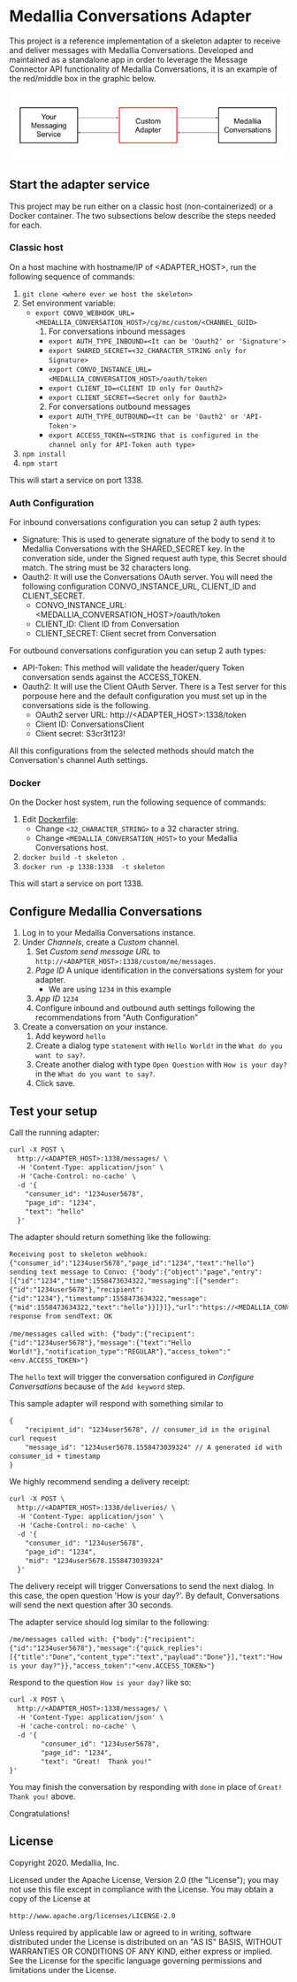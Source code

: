 # Medallia Conversations Adapter
This project is a reference implementation of a skeleton adapter to receive
and deliver messages with Medallia Conversations. Developed and maintained
as a standalone app in order to leverage the Message Connector API
functionality of Medallia Conversations, it is an example of the red/middle
box in the graphic below.

![Image](docs/assets/CustomAdapter.png)

## Start the adapter service

This project may be run either on a classic host (non-containerized) or
a Docker container.  The two subsections below describe the steps needed
for each.

### Classic host

On a host machine with hostname/IP of <ADAPTER_HOST>, run the following
sequence of commands:

1. `git clone <where ever we host the skeleton>`
2. Set environment variable:
    * `export CONVO_WEBHOOK_URL=<MEDALLIA_CONVERSATION_HOST>/cg/mc/custom/<CHANNEL_GUID>`
      1. For conversations inbound messages
        * `export AUTH_TYPE_INBOUND=<It can be 'Oauth2' or 'Signature'>`
        * `export SHARED_SECRET=<32_CHARACTER_STRING only for Signature>` 
        * `export CONVO_INSTANCE_URL=<MEDALLIA_CONVERSATION_HOST>/oauth/token`
        * `export CLIENT_ID=<CLIENT ID only for Oauth2>` 
        * `export CLIENT_SECRET=<Secret only for Oauth2>` 
      2. For conversations outbound messages
        * `export AUTH_TYPE_OUTBOUND=<It can be 'Oauth2' or 'API-Token'>`
        * `export ACCESS_TOKEN=<STRING that is configured in the channel only for API-Token auth type>`
3. `npm install`
4. `npm start`

This will start a service on port 1338.

### Auth Configuration
For inbound conversations configuration you can setup 2 auth types:
* Signature: This is used to generate signature of the body to send it to Medallia Conversations with the SHARED_SECRET key. In the converation side, under the Signed request auth type, this Secret should match. The string must be 32 characters long. 
* Oauth2: It will use the Conversations OAuth server. You will need the following configuration CONVO_INSTANCE_URL, CLIENT_ID and CLIENT_SECRET.
  * CONVO_INSTANCE_URL: <MEDALLIA_CONVERSATION_HOST>/oauth/token
  * CLIENT_ID: Client ID from Conversation
  * CLIENT_SECRET: Client secret from Conversation

For outbound conversations configuration you can setup 2 auth types:
* API-Token: This method will validate the header/query Token conversation sends against the ACCESS_TOKEN.
* Oauth2: It will use the Client OAuth Server. There is a Test server for this porpouse here and the default configuration you must set up in the conversations side is the following.
  * OAuth2 server URL: http://<ADAPTER_HOST>:1338/token
  * Client ID: ConversationsClient
  * Client secret: S3cr3t123!

All this configurations from the selected methods should match the Conversation's channel Auth settings.

### Docker

On the Docker host system, run the following sequence of commands:

1. Edit [Dockerfile](Dockerfile):
    * Change `<32_CHARACTER_STRING>` to a 32 character string.
    * Change `<MEDALLIA_CONVERSATION_HOST>` to your Medallia Conversations host.
2. `docker build -t skeleton .`
3. `docker run -p 1338:1338  -t skeleton`

This will start a service on port 1338.

## Configure Medallia Conversations

1.  Log in to your Medallia Conversations instance.
2.  Under *Channels*, create a *Custom* channel.
    1.  Set *Custom send message URL* to `http://<ADAPTER_HOST>:1338/custom/me/messages`.
    2.  *Page ID* A unique identification in the conversations system for your adapter.
        * We are using `1234` in this example
    3.  *App ID* `1234`
    4.  Configure inbound and outbound auth settings following the recommendations from "Auth Configuration"
3.  Create a conversation on your instance.
    1.  Add keyword `hello`
    2.  Create a dialog type `statement` with `Hello World!` in the
        `What do you want to say?`.
    3.  Create another dialog with type `Open Question` with `How is your
        day?` in the `What do you want to say?`.
    4.  Click save.

## Test your setup

Call the running adapter:
```
curl -X POST \
  http://<ADAPTER_HOST>:1338/messages/ \
  -H 'Content-Type: application/json' \
  -H 'Cache-Control: no-cache' \
  -d '{
    "consumer_id": "1234user5678",
    "page_id": "1234",
    "text": "hello"
  }'
```

The adapter should return something like the following:

```
Receiving post to skeleton webhook: {"consumer_id":"1234user5678","page_id":"1234","text":"hello"}
sending text message to Convo: {"body":{"object":"page","entry":[{"id":"1234","time":1558473634322,"messaging":[{"sender":{"id":"1234user5678"},"recipient":{"id":"1234"},"timestamp":1558473634322,"message":{"mid":1558473634322,"text":"hello"}}]}]},"url":"https://<MEDALLIA_CONVERSATION_HOST>/cg/mc/custom/<CHANNEL_GUID>"}
response from sendText: OK

/me/messages called with: {"body":{"recipient":{"id":"1234user5678"},"message":{"text":"Hello World!"},"notification_type":"REGULAR"},"access_token":"<env.ACCESS_TOKEN>"}
```

The `hello` text will trigger the conversation configured in
*Configure Conversations* because of the `Add keyword` step.

This sample adapter will respond with something similar to
```
{
	"recipient_id": "1234user5678", // consumer_id in the original curl request
	"message_id": "1234user5678.1558473039324" // A generated id with consumer_id + timestamp
}
```

We highly recommend sending a delivery receipt:

```
curl -X POST \
  http://<ADAPTER_HOST>:1338/deliveries/ \
  -H 'Content-Type: application/json' \
  -H 'Cache-Control: no-cache' \
  -d '{
    "consumer_id": "1234user5678",
    "page_id": "1234",
    "mid": "1234user5678.1558473039324"
  }'
```

The delivery receipt will trigger Conversations to send the next dialog.
In this case, the open question 'How is your day?'.  By default,
Conversations will send the next question after 30 seconds.

The adapter service should log similar to the following:
```
/me/messages called with: {"body":{"recipient":{"id":"1234user5678"},"message":{"quick_replies":[{"title":"Done","content_type":"text","payload":"Done"}],"text":"How is your day?"}},"access_token":"<env.ACCESS_TOKEN>"}
```

Respond to the question `How is your day?` like so:
```
curl -X POST \
  http://<ADAPTER_HOST>:1338/messages/ \
  -H 'Content-Type: application/json' \
  -H 'cache-control: no-cache' \
  -d '{
        "consumer_id": "1234user5678",
        "page_id": "1234",
        "text": "Great!  Thank you!"
}'
```

You may finish the conversation by responding with `done` in place of
`Great!  Thank you!` above.

Congratulations!

## License

Copyright 2020.  Medallia, Inc.

Licensed under the Apache License, Version 2.0 (the "License"); you may
not use this file except in compliance with the License.  You may obtain
a copy of the License at

    http://www.apache.org/licenses/LICENSE-2.0

Unless required by applicable law or agreed to in writing, software
distributed under the License is distributed on an "AS IS" BASIS,
WITHOUT WARRANTIES OR CONDITIONS OF ANY KIND, either express or implied.
See the License for the specific language governing permissions and
limitations under the License.

